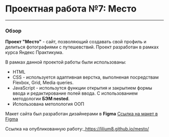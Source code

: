 # Проектная работа №7: Место

------

### Обзор
**Проект "Место"** - сайт, позволяющий создавать свой профиль и делиться фотографиями с путешевствий. Проект разработан в рамках курса Яндекс Практикума. 

В рамках данной проектой работы были использованы:
* HTML
* CSS - используется адаптивная верстка, выполненая посредствам  Flexbox, Grid, Media queries.  
* JavaScript - использутся функции открытия и закрытием формы ввода и редактирование полей ввода.
C использованием методологии **БЭМ nested**.
* Использована метолология ООП 

Макет сайта был разработан дизайнерами в **Figma** [Ссылка на макет в Figma](https://www.figma.com/file/2cn9N9jSkmxD84oJik7xL7/JavaScript.-Sprint-4?node-id=0%3A1)


Ссылка на опубликованную работу:_https://lilium8.github.io/mesto/


